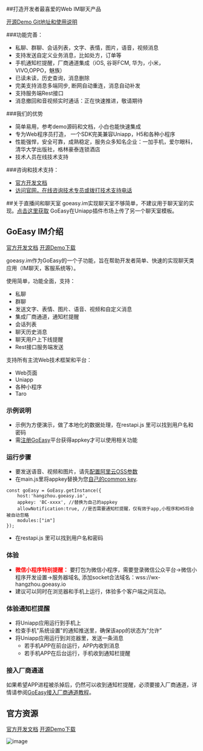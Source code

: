 

##打造开发者最喜爱的Web IM聊天产品

[开源Demo Git地址和使用说明](https://gitee.com/goeasy-io/GoEasyDemo-Uniapp-IM-Chat)

###功能完善：
* 私聊、群聊、会话列表，文字、表情，图片，语音，视频消息
* 支持发送自定义业务消息，比如处方，订单等
* 手机通知栏提醒，厂商通道集成（iOS, 谷哥FCM, 华为，小米，VIVO,OPPO，魅族）
* 已读未读，历史查询，消息删除
* 完美支持消息多端同步, 断网自动重连，消息自动补发
* 支持服务端Rest接口
* 消息撤回和音视频实时通话：正在快速推进，敬请期待

###我们的优势
* 简单易用，参考demo源码和文档，小白也能快速集成
* 专为Web程序员打造， 一个SDK完美兼容Uniapp，H5和各种小程序
* 性能强悍，安全可靠，成熟稳定，服务众多知名企业：一加手机，爱尔眼科，清华大学出版社，格林豪泰连锁酒店
* 技术人员在线技术支持

###咨询和技术支持：
* [官方开发文档](https://www.goeasy.io/cn/developers/2.x.html)
* [访问官网，在线咨询技术专员或拨打技术支持电话](https://www.goeasy.io/)







##关于直播间和聊天室
goeasy.im实现聊天室不够简单，不建议用于聊天室的实现。[点击这里获取](https://gitee.com/goeasy-io/GoEasyDemo-Uniapp-LiveChatRoom) GoEasy在Uniapp插件市场上传了另一个聊天室模板。


## GoEasy IM介绍

[官方开发文档](https://www.goeasy.io/cn/developers/2.x.html)    [开源Demo下载](https://gitee.com/goeasy-io/GoEasyDemo-Uniapp-IM-Chat)


goeasy.im作为GoEasy的一个子功能，旨在帮助开发者简单、快速的实现聊天类应用（IM聊天，客服系统等）。

使用简单，功能全面，支持：
* 私聊
* 群聊
* 发送文字、表情、图片、语音、视频和自定义消息
* 集成厂商通道，通知栏提醒
* 会话列表
* 聊天历史消息
* 聊天用户上下线提醒
* Rest接口服务端发送


支持所有主流Web技术框架和平台：
* Web页面
* Uniapp
* 各种小程序
* Taro


### 示例说明
* 示例为方便演示，做了本地化的数据处理，在restapi.js 里可以找到用户名和密码
* 需[注册GoEasy](https://www.goeasy.io/cn/signup.html)平台获得appkey才可以使用相关功能

### 运行步骤
*   要发送语音、视频和图片，请先[配置阿里云OSS参数](https://www.goeasy.io/cn/docs/goeasy-2.x/im/message/media/alioss.html)
*   在main.js里将appkey替换为您[自己的common key](https://www.goeasy.io/cn/docs/goeasy-2.x/common/account/developer-account.html).
```
const goEasy = GoEasy.getInstance({
    host:'hangzhou.goeasy.io',
    appkey: 'BC-xxxx', //替换为自己的appkey
    allowNotification:true, //是否需要通知栏提醒，仅有效于app,小程序和H5将会被自动忽略
    modules:["im"]
});
```
*   在restapi.js 里可以找到用户名和密码




### 体验

* <span style="color: red; font-weight: bold"> 微信小程序特别提醒：</span> 要打包为微信小程序，需要登录微信公众平台->微信小程序开发设置->服务器域名,
添加socket合法域名：wss://wx-hangzhou.goeasy.io
* 建议可以同时在浏览器和手机上运行，体验多个客户端之间互动。

### 体验通知栏提醒
*   将Uniapp应用运行到手机上
*   检查手机"系统设置"的通知推送里，确保该app的状态为“允许”
*   将Uniapp应用运行到浏览器里，发送一条消息
    *   若手机APP在前台运行，APP内收到消息
    *   若手机APP在后台运行，手机收到通知栏提醒

### 接入厂商通道
如果希望APP进程被杀掉后，仍然可以收到通知栏提醒，必须要接入厂商通道，详情请参阅[GoEasy接入厂商通道教程](https://www.goeasy.io/cn/docs/goeasy-2.x/common/notification/notification.html)。





## 官方资源

[官方开发文档](https://www.goeasy.io/cn/developers/2.x.html)   [开源Demo下载](https://gitee.com/goeasy-io/GoEasyDemo-Uniapp-IM-Chat)


![image](https://gitee.com/goeasy-io/GoEasyDemo-Uniapp-IM-Chat/raw/2.1/static/images/im.gif)



